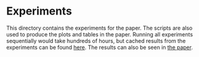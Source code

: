 # Experiments

This directory contains the experiments for the paper.
The scripts are also used to produce the plots and tables in the paper.
Running all experiments sequentially would take hundreds of hours, but cached results from the experiments can be found [here](https://github.com/edahelsinki/slisemap/tree/data/results).
The results can also be seen in [the paper](https://arxiv.org/abs/2201.04455).  
